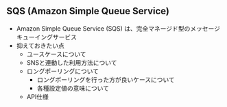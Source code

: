 ## SQS (Amazon Simple Queue Service)
* Amazon Simple Queue Service (SQS) は、完全マネージド型のメッセージキューイングサービス
* 抑えておきたい点
  * ユースケースについて
  * SNSと連動した利用方法について
  * ロングポーリングについて
    * ロングポーリングを行った方が良いケースについて
    * 各種設定値の意味について
  * API仕様